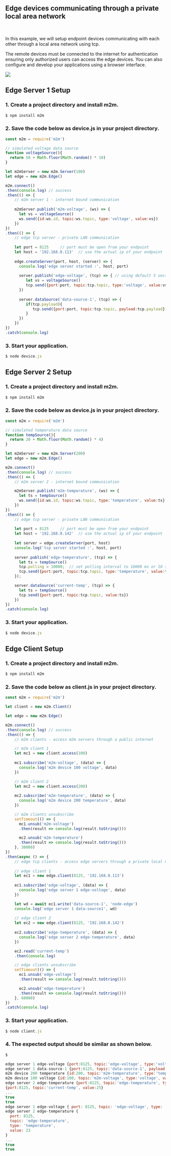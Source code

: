 
## Edge devices communicating through a private local area network 

<br>

In this example, we will setup endpoint devices communicating with each other through a local area network using tcp. 

The remote devices must be connected to the internet for authentication ensuring only authorized users can access the edge devices. You can also configure and develop your applications using a browser interface. 

![](assets/m2m-edge.svg)

## Edge Server 1 Setup

### 1. Create a project directory and install m2m.
```js
$ npm install m2m
```
### 2. Save the code below as device.js in your project directory.
```js
const m2m = require('m2m')

// simulated voltage data source
function voltageSource(){
  return 50 + Math.floor(Math.random() * 10)
}

let m2mServer = new m2m.Server(100)
let edge = new m2m.Edge()

m2m.connect()
.then(console.log) // success
.then(() => {
    // m2m server 1 - internet bound communication
  
    m2mServer.publish('m2m-voltage', (ws) => {
      let vs = voltageSource()
      ws.send({id:ws.id, topic:ws.topic, type:'voltage', value:vs})
    })
})
.then(() => {
    // edge tcp server - private LAN communication
  
    let port = 8125		// port must be open from your endpoint
    let host = '192.168.0.113' 	// use the actual ip of your endpoint
    
    edge.createServer(port, host, (server) => {
      console.log('edge server started :', host, port)
      
      server.publish('edge-voltage', (tcp) => { // using default 5 secs or 5000 ms polling interval
         let vs = voltageSource()
         tcp.send({port:port, topic:tcp.topic, type:'voltage', value:vs})
      })
  
      server.dataSource('data-source-1', (tcp) => {
         if(tcp.payload){
            tcp.send({port:port, topic:tcp.topic, payload:tcp.payload})
         }
      })
    })
})
.catch(console.log)
```
### 3. Start your application.
```js
$ node device.js
```

## Edge Server 2 Setup

### 1. Create a project directory and install m2m.
```js
$ npm install m2m
```
### 2. Save the code below as device.js in your project directory.
```js
const m2m = require('m2m')

// simulated temperature data source
function tempSource(){
  return 20 + Math.floor(Math.random() * 4)
}

let m2mServer = new m2m.Server(200)
let edge = new m2m.Edge()

m2m.connect()
.then(console.log) // success
.then(() => {
    // m2m server 2 - internet bound communication

    m2mServer.publish('m2m-temperature', (ws) => {
      let ts = tempSource()
      ws.send({id:ws.id, topic:ws.topic, type:'temperature', value:ts})
    })
})
.then(() => {
    // edge tcp server - private LAN communication
   
    let port = 8125		// port must be open from your endpoint
    let host = '192.168.0.142' 	// use the actual ip of your endpoint 
    
    let server = edge.createServer(port, host)
    console.log('tcp server started :', host, port)
      
    server.publish('edge-temperature', (tcp) => {
      let ts = tempSource()
      tcp.polling = 10000;	// set polling interval to 10000 ms or 10 secs instead of the default 5000 ms
      tcp.send({port:port, topic:tcp.topic, type:'temperature', value:ts})
    });

    server.dataSource('current-temp', (tcp) => {
      let ts = tempSource()
      tcp.send({port:port, topic:tcp.topic, value:ts})
    })
})
.catch(console.log)

```
### 3. Start your application.
```js
$ node device.js
```

## Edge Client Setup

### 1. Create a project directory and install m2m.
```js
$ npm install m2m
```
### 2. Save the code below as client.js in your project directory.
```js
const m2m = require('m2m') 

let client = new m2m.Client()

let edge = new m2m.Edge()

m2m.connect()
.then(console.log) // success
.then(() => {
    // m2m clients - access m2m servers through a public internet

    // m2m client 1 
    let mc1 = new client.access(100)
    
    mc1.subscribe('m2m-voltage', (data) => {
      console.log('m2m device 100 voltage', data)
    })

    // m2m client 2 
    let mc2 = new client.access(200)
  
    mc2.subscribe('m2m-temperature', (data) => {
      console.log('m2m device 200 temperature', data)
    })

    // m2m clients unsubscribe
    setTimeout(() => {
      mc1.unsub('m2m-voltage')
      .then(result => console.log(result.toString()))

      mc2.unsub('m2m-temperature')
      .then(result => console.log(result.toString()))
    }, 30000)
})
.then(async () => {
    // edge tcp clients - access edge servers through a private local network
  
    // edge client 1 
    let ec1 = new edge.client(8125, '192.168.0.113')
    
    ec1.subscribe('edge-voltage', (data) => {
      console.log('edge server 1 edge-voltage', data)
    })

    let wd = await ec1.write('data-source-1', 'node-edge')
    console.log('edge server 1 data-source1', wd)
  
    // edge client 2
    let ec2 = new edge.client(8125, '192.168.0.142')
    
    ec2.subscribe('edge-temperature', (data) => {
      console.log('edge server 2 edge-temperature', data)
    })

    ec2.read('current-temp')
    .then(console.log)

    // edge clients unsubscribe
    setTimeout(() => {
      ec1.unsub('edge-voltage')
      .then(result => console.log(result.toString()))

      ec2.unsub('edge-temperature')
      .then(result => console.log(result.toString()))
    }, 60000)
})
.catch(console.log)
```
### 3. Start your application.
```js
$ node client.js
```

### 4. The expected output should be similar as shown below.
```js
$

edge server 1 edge-voltage {port:8125, topic:'edge-voltage', type:'voltage', value:16}
edge server 1 data-source-1 {port:8125, topic:'data-source-1', payload:'node-edge'}
m2m device 200 temperature {id:200, topic:'m2m-temperature', type:'temperature', value:25
m2m device 100 voltage {id:100, topic:'m2m-voltage', type:'voltage', value:4
edge server 2 edge-temperature {port:8125, topic:'edge-temperature', type:'temperature', value:25}
{port:8125, topic:'current-temp', value:25}
...
true
true
edge server 1 edge-voltage { port: 8125, topic: 'edge-voltage', type: 'voltage', value: 54 }
edge server 2 edge-temperature {
  port: 8125,
  topic: 'edge-temperature',
  type: 'temperature',
  value: 23
}
...
true
true
```


